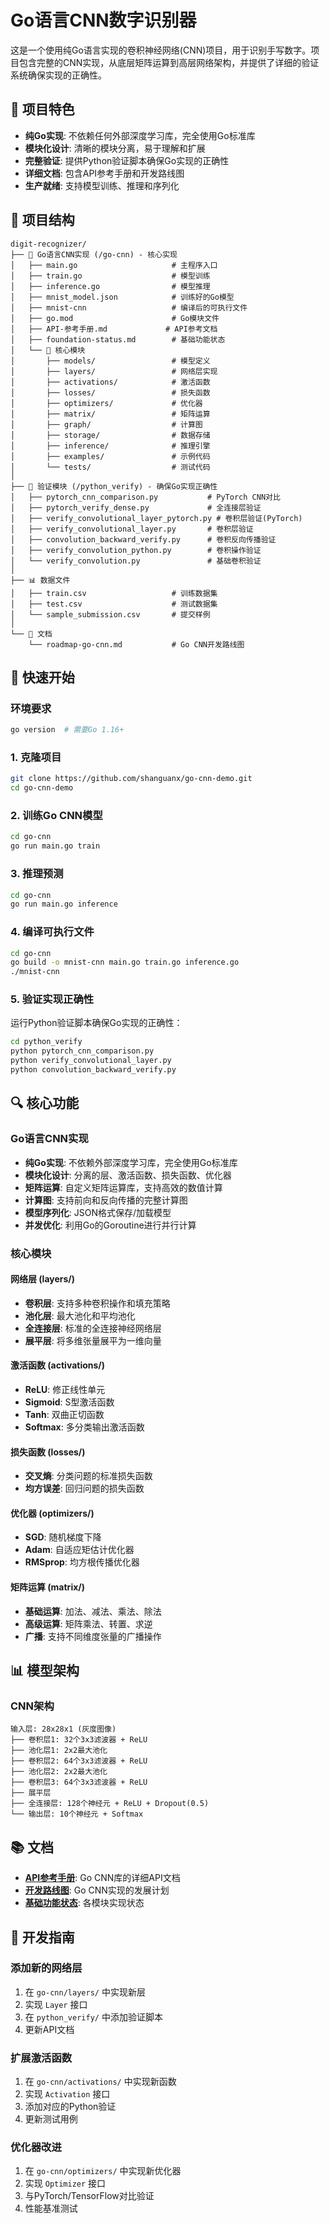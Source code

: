 # Go语言CNN数字识别器

这是一个使用纯Go语言实现的卷积神经网络(CNN)项目，用于识别手写数字。项目包含完整的CNN实现，从底层矩阵运算到高层网络架构，并提供了详细的验证系统确保实现的正确性。

## 🎯 项目特色

- **纯Go实现**: 不依赖任何外部深度学习库，完全使用Go标准库
- **模块化设计**: 清晰的模块分离，易于理解和扩展
- **完整验证**: 提供Python验证脚本确保Go实现的正确性
- **详细文档**: 包含API参考手册和开发路线图
- **生产就绪**: 支持模型训练、推理和序列化

## 📁 项目结构

```
digit-recognizer/
├── 🐹 Go语言CNN实现 (/go-cnn) - 核心实现
│   ├── main.go                     # 主程序入口
│   ├── train.go                    # 模型训练
│   ├── inference.go                # 模型推理
│   ├── mnist_model.json            # 训练好的Go模型
│   ├── mnist-cnn                   # 编译后的可执行文件
│   ├── go.mod                      # Go模块文件
│   ├── API-参考手册.md             # API参考文档
│   ├── foundation-status.md        # 基础功能状态
│   └── 📁 核心模块
│       ├── models/                 # 模型定义
│       ├── layers/                 # 网络层实现
│       ├── activations/            # 激活函数
│       ├── losses/                 # 损失函数
│       ├── optimizers/             # 优化器
│       ├── matrix/                 # 矩阵运算
│       ├── graph/                  # 计算图
│       ├── storage/                # 数据存储
│       ├── inference/              # 推理引擎
│       ├── examples/               # 示例代码
│       └── tests/                  # 测试代码
│
├── 🐍 验证模块 (/python_verify) - 确保Go实现正确性
│   ├── pytorch_cnn_comparison.py           # PyTorch CNN对比
│   ├── pytorch_verify_dense.py             # 全连接层验证
│   ├── verify_convolutional_layer_pytorch.py # 卷积层验证(PyTorch)
│   ├── verify_convolutional_layer.py       # 卷积层验证
│   ├── convolution_backward_verify.py      # 卷积反向传播验证
│   ├── verify_convolution_python.py        # 卷积操作验证
│   └── verify_convolution.py               # 基础卷积验证
│
├── 📊 数据文件
│   ├── train.csv                   # 训练数据集
│   ├── test.csv                    # 测试数据集
│   └── sample_submission.csv       # 提交样例
│
└── 📝 文档
    └── roadmap-go-cnn.md           # Go CNN开发路线图
```

## 🚀 快速开始

### 环境要求

```bash
go version  # 需要Go 1.16+
```

### 1. 克隆项目

```bash
git clone https://github.com/shanguanx/go-cnn-demo.git
cd go-cnn-demo
```

### 2. 训练Go CNN模型

```bash
cd go-cnn
go run main.go train
```

### 3. 推理预测

```bash
cd go-cnn
go run main.go inference
```

### 4. 编译可执行文件

```bash
cd go-cnn
go build -o mnist-cnn main.go train.go inference.go
./mnist-cnn
```

### 5. 验证实现正确性

运行Python验证脚本确保Go实现的正确性：
```bash
cd python_verify
python pytorch_cnn_comparison.py
python verify_convolutional_layer.py
python convolution_backward_verify.py
```

## 🔍 核心功能

### Go语言CNN实现

- **纯Go实现**: 不依赖外部深度学习库，完全使用Go标准库
- **模块化设计**: 分离的层、激活函数、损失函数、优化器
- **矩阵运算**: 自定义矩阵运算库，支持高效的数值计算
- **计算图**: 支持前向和反向传播的完整计算图
- **模型序列化**: JSON格式保存/加载模型
- **并发优化**: 利用Go的Goroutine进行并行计算

### 核心模块

#### 网络层 (layers/)
- **卷积层**: 支持多种卷积操作和填充策略
- **池化层**: 最大池化和平均池化
- **全连接层**: 标准的全连接神经网络层
- **展平层**: 将多维张量展平为一维向量

#### 激活函数 (activations/)
- **ReLU**: 修正线性单元
- **Sigmoid**: S型激活函数
- **Tanh**: 双曲正切函数
- **Softmax**: 多分类输出激活函数

#### 损失函数 (losses/)
- **交叉熵**: 分类问题的标准损失函数
- **均方误差**: 回归问题的损失函数

#### 优化器 (optimizers/)
- **SGD**: 随机梯度下降
- **Adam**: 自适应矩估计优化器
- **RMSprop**: 均方根传播优化器

#### 矩阵运算 (matrix/)
- **基础运算**: 加法、减法、乘法、除法
- **高级运算**: 矩阵乘法、转置、求逆
- **广播**: 支持不同维度张量的广播操作

## 📊 模型架构

### CNN架构
```
输入层: 28x28x1 (灰度图像)
├── 卷积层1: 32个3x3滤波器 + ReLU
├── 池化层1: 2x2最大池化
├── 卷积层2: 64个3x3滤波器 + ReLU  
├── 池化层2: 2x2最大池化
├── 卷积层3: 64个3x3滤波器 + ReLU
├── 展平层
├── 全连接层: 128个神经元 + ReLU + Dropout(0.5)
└── 输出层: 10个神经元 + Softmax
```


## 📚 文档

- **[API参考手册](go-cnn/API-参考手册.md)**: Go CNN库的详细API文档
- **[开发路线图](roadmap-go-cnn.md)**: Go CNN实现的发展计划
- **[基础功能状态](go-cnn/foundation-status.md)**: 各模块实现状态

## 🔧 开发指南

### 添加新的网络层
1. 在 `go-cnn/layers/` 中实现新层
2. 实现 `Layer` 接口
3. 在 `python_verify/` 中添加验证脚本
4. 更新API文档

### 扩展激活函数
1. 在 `go-cnn/activations/` 中实现新函数
2. 实现 `Activation` 接口
3. 添加对应的Python验证
4. 更新测试用例

### 优化器改进
1. 在 `go-cnn/optimizers/` 中实现新优化器
2. 实现 `Optimizer` 接口
3. 与PyTorch/TensorFlow对比验证
4. 性能基准测试

